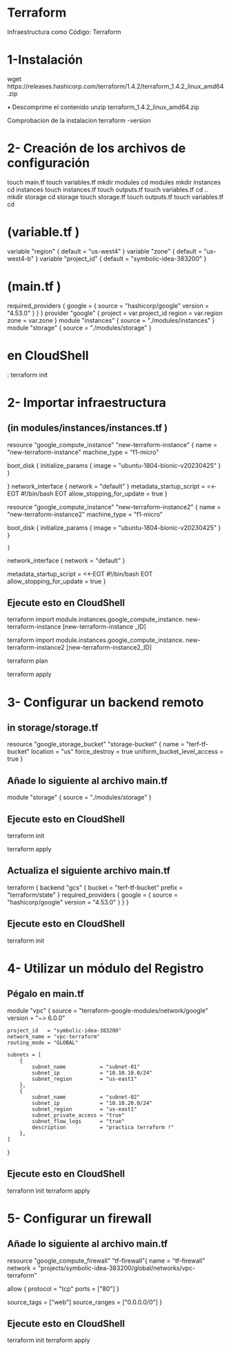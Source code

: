 # Terraform
Infraestructura como Código: Terraform

<h1>1-Instalación </h1>
wget https://releases.hashicorp.com/terraform/1.4.2/terraform_1.4.2_linux_amd64.zip 

• Descomprime el contenido
unzip terraform_1.4.2_linux_amd64.zip

Comprobacion de la instalacion
terraform -version
<h1>2- Creación de los archivos de configuración </h1>
touch main.tf
touch variables.tf
mkdir modules
cd modules
mkdir instances
cd instances
touch instances.tf
touch outputs.tf
touch variables.tf
cd ..
mkdir storage
cd storage
touch storage.tf
touch outputs.tf
touch variables.tf
cd
<h1>(variable.tf )</h1>

variable "region" {
 default = "us-west4"
}
variable "zone" {
 default = "us-west4-b"
}
variable "project_id" {
 default = "symbolic-idea-383200"
}
<h1>(main.tf )</h1>

required_providers {
    google = {
      source = "hashicorp/google"
      version = "4.53.0"
  }
  }
}
provider "google" {
  project     = var.project_id
  region      = var.region
  zone        = var.zone }
module "instances" {
  source     = "./modules/instances"
}
module "storage" {
  source     = "./modules/storage"
}
<h1>en CloudShell</h1> : terraform init 
<h1>2- Importar infraestructura</h1>
<h2>(in modules/instances/instances.tf )</h2>

resource "google_compute_instance" "new-terraform-instance" {
  name         = "new-terraform-instance"
  machine_type = "f1-micro"
  
  boot_disk {
    initialize_params {
      image = "ubuntu-1804-bionic-v20230425"
    }
  }

  }
  network_interface {
 network = "default"
  }
  metadata_startup_script = <<-EOT
        #!/bin/bash
    EOT
  allow_stopping_for_update = true
}

resource "google_compute_instance" "new-terraform-instance2" {
  name         = "new-terraform-instance2"
  machine_type = "f1-micro"


  boot_disk {
    initialize_params {
      image = "ubuntu-1804-bionic-v20230425"
    }
  }

    }

  network_interface {
 network = "default"
  }


  metadata_startup_script = <<-EOT
        #!/bin/bash
    EOT
  allow_stopping_for_update = true }

<h2>Ejecute esto en CloudShell</h2>

terraform import module.instances.google_compute_instance. new-terraform-instance [new-terraform-instance _ID]

terraform import module.instances.google_compute_instance. new-terraform-instance2 [new-terraform-instance2_ID]

terraform plan

terraform apply 
<h1>3- Configurar un backend remoto</h1>
<h2>in storage/storage.tf</h2>

resource "google_storage_bucket" "storage-bucket" {
  name          = "terf-tf-bucket"
  location      = "us"
  force_destroy = true
  uniform_bucket_level_access = true
}
<h2>Añade lo siguiente al archivo main.tf</h2>
module "storage" {
  source     = "./modules/storage" }
<h2>Ejecute esto en CloudShell</h2>

terraform init

terraform apply

<h2>Actualiza el siguiente archivo main.tf</h2>

terraform {
  backend "gcs" {
    bucket  = "terf-tf-bucket"
 prefix  = "terraform/state"
  }
  required_providers {
    google = {
      source = "hashicorp/google"
      version = "4.53.0"
    }
  }
}

<h2>Ejecute esto en CloudShell</h2>

terraform init
<h1>4- Utilizar un módulo del Registro</h1>

<h2>Pégalo en main.tf </h2>

module "vpc" {
    source  = "terraform-google-modules/network/google"
    version = "~> 6.0.0"

    project_id   = "symbolic-idea-383200"
    network_name = "vpc-terraform"
    routing_mode = "GLOBAL"

    subnets = [
        {
            subnet_name           = "subnet-01"
            subnet_ip             = "10.10.10.0/24"
            subnet_region         = "us-east1"
        },
        {
            subnet_name           = "subnet-02"
            subnet_ip             = "10.10.20.0/24"
            subnet_region         = "us-east1"
            subnet_private_access = "true"
            subnet_flow_logs      = "true"
            description           = "practica terraform !"
        },
    ]
}

<h2>Ejecute esto en CloudShell</h2>

terraform init
terraform apply
<h1>5- Configurar un firewall</h1>

<h2>Añade lo siguiente al archivo main.tf</h2>

resource "google_compute_firewall" "tf-firewall"{
  name    = "tf-firewall"
 network = "projects/symbolic-idea-383200/global/networks/vpc-terraform"

  allow {
    protocol = "tcp"
    ports    = ["80"]
  }

  source_tags = ["web"]
  source_ranges = ["0.0.0.0/0"]
}

<h2>Ejecute esto en CloudShell</h2>

terraform init
terraform apply

